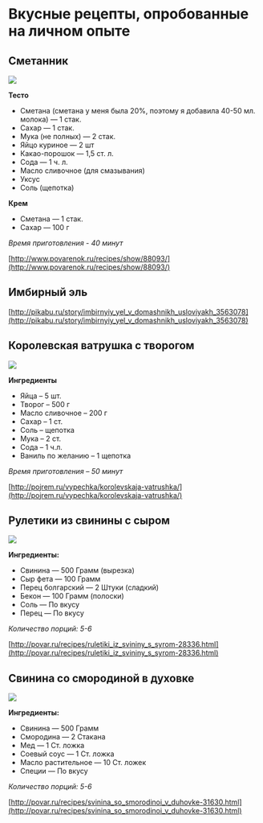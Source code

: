 # Вкусные рецепты, опробованные на личном опыте

## Сметанник

![](http://www.povarenok.ru/data/cache/2014apr/09/18/714708_21922-300x0.jpg)

**Тесто**

* Сметана	(сметана у меня была 20%, поэтому я добавила 40-50 мл. молока) — 1 стак.
* Сахар	— 1 стак.
* Мука	(не полных) — 2 стак.
* Яйцо куриное	— 2 шт
* Какао-порошок	— 1,5 ст. л.
* Сода	— 1 ч. л.
* Масло сливочное	(для смазывания)
* Уксус
* Соль	(щепотка)

**Крем**

* Сметана	— 1 стак.
* Сахар	— 100 г

*Время приготовления - 40 минут*

[http://www.povarenok.ru/recipes/show/88093/](http://www.povarenok.ru/recipes/show/88093/)

## Имбирный эль

[http://pikabu.ru/story/imbirnyiy_yel_v_domashnikh_usloviyakh_3563078](http://pikabu.ru/story/imbirnyiy_yel_v_domashnikh_usloviyakh_3563078)

## Королевская ватрушка с творогом

![](http://pojrem.ru/img/k-588-00.jpg)

**Ингредиенты**

* Яйца – 5 шт.
* Творог – 500 г
* Масло сливочное – 200 г
* Сахар – 1 ст.
* Соль – щепотка
* Мука – 2 ст.
* Сода – 1 ч.л.
* Ваниль по желанию – 1 щепотка

*Время приготовления – 50 минут*

[http://pojrem.ru/vypechka/korolevskaja-vatrushka/](http://pojrem.ru/vypechka/korolevskaja-vatrushka/)

## Рулетики из свинины с сыром

![](http://img.povar.ru/uploads/33/0a/8c/09/ruletiki_iz_svinini_s_sirom-177053.jpg)

**Ингредиенты:**

* Свинина — 500 Грамм (вырезка)
* Сыр фета — 100 Грамм
* Перец болгарский — 2 Штуки (сладкий)
* Бекон — 100 Грамм (полоски)
* Соль — По вкусу
* Перец — По вкусу

*Количество порций: 5-6*

[http://povar.ru/recipes/ruletiki_iz_svininy_s_syrom-28336.html](http://povar.ru/recipes/ruletiki_iz_svininy_s_syrom-28336.html)

## Свинина со смородиной в духовке

![](http://img.povar.ru/uploads/1d/6a/4e/9a/svinina_so_smorodinoi_v_duhovke-203382.jpg)

**Ингредиенты:**

* Свинина  — 500 Грамм
* Смородина  — 2 Стакана
* Мед — 1 Ст. ложка
* Соевый соус — 1 Ст. ложка
* Масло растительное  — 10 Ст. ложек
* Специи — По вкусу

*Количество порций: 5-6*

[http://povar.ru/recipes/svinina_so_smorodinoi_v_duhovke-31630.html](http://povar.ru/recipes/svinina_so_smorodinoi_v_duhovke-31630.html)



